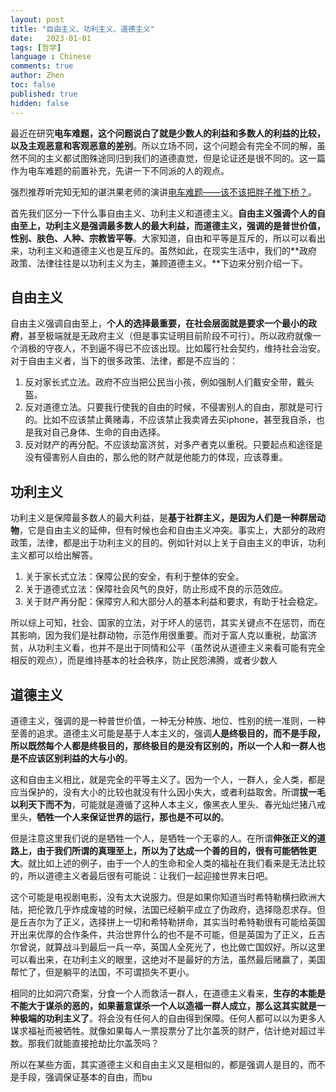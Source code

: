 ```yaml
---
layout: post
title: "自由主义、功利主义、道德主义"
date:   2023-01-01
tags: [哲学]
language : Chinese
comments: true
author: Zhen
toc: false
published: true
hidden: false
---
```

最近在研究**电车难题，这个问题说白了就是少数人的利益和多数人的利益的比较，以及主观恶意和客观恶意的差别**。所以立场不同，这个问题会有完全不同的解，虽然不同的主义都试图殊途同归到我们的道德直觉，但是论证还是很不同的。这一篇作为电车难题的前置补充，先讲一下不同派的人的观点。<!-- more -->

强烈推荐听完知无知的谌洪果老师的演讲[电车难题——该不该把胖子推下桥？](https://youtu.be/06CYaEoKtHI)。

首先我们区分一下什么事自由主义、功利主义和道德主义。**自由主义强调个人的自由至上，功利主义是强调最多数人的最大利益，而道德主义，强调的是普世价值，性别、肤色、人种、宗教皆平等**。大家知道，自由和平等是互斥的，所以可以看出来，功利主义和道德主义也是互斥的。虽然如此，在现实生活中，我们的**政府政策、法律往往是以功利主义为主，兼顾道德主义。**下边来分别介绍一下。

## 自由主义
自由主义强调自由至上，**个人的选择最重要，在社会层面就是要求一个最小的政府**，甚至极端就是无政府主义（但是事实证明目前阶段不可行）。所以政府就像一个消极的守夜人，不到逼不得已不应该出现。比如履行社会契约，维持社会治安。对于自由主义者，当下的很多政策、法律，都是不应当的：

1. 反对家长式立法。政府不应当把公民当小孩，例如强制人们戴安全带，戴头盔。
2. 反对道德立法。只要我行使我的自由的时候，不侵害别人的自由，那就是可行的。比如不应该禁止黄赌毒，不应该禁止我卖肾去买iphone，甚至我自杀，也是我对自己身体、生命的自由选择。
3. 反对财产的再分配。不应该劫富济贫，对多产者克以重税。只要起点和途径是没有侵害别人自由的，那么他的财产就是他能力的体现，应该尊重。


## 功利主义
功利主义是保障最多数人的最大利益，是**基于社群主义，是因为人们是一种群居动物**，它是自由主义的延伸，但有时候也会和自由主义冲突。事实上，大部分的政府政策，法律，都是出于功利主义的目的。例如针对以上关于自由主义的申诉，功利主义都可以给出解答。

1. 关于家长式立法：保障公民的安全，有利于整体的安全。
2. 关于道德式立法：保障社会风气的良好，防止形成不良的示范效应。
3. 关于财产再分配：保障穷人和大部分人的基本利益和要求，有助于社会稳定。

所以综上可知，社会、国家的立法，对于坏人的惩罚，其实关键点不在惩罚，而在其影响，因为我们是社群动物，示范作用很重要。而对于富人克以重税，劫富济贫，从功利主义看，也并不是出于同情和公平（虽然说从道德主义来看可能有完全相反的观点），而是维持基本的社会秩序，防止民怨沸腾，或者少数人

## 道德主义
道德主义，强调的是一种普世价值，一种无分种族、地位、性别的统一准则，一种至善的追求。道德主义可能是基于人本主义的，强调**人是终极目的，而不是手段，所以既然每个人都是终极目的，那终极目的是没有区别的，所以一个人和一群人也是不应该区别利益的大与小的**。

这和自由主义相比，就是完全的平等主义了。因为一个人，一群人，全人类，都是应当保护的，没有大小的比较也就没有什么因小失大，或者利益取舍。所谓**拔一毛以利天下而不为**，可能就是遵循了这种人本主义，像黑衣人里头、春光灿烂猪八戒里头，**牺牲一个人来保证世界的运行，那也是不可以的**。

但是注意这里我们说的是牺牲一个人，是牺牲一个无辜的人。在所谓**伸张正义的道路上，由于我们所谓的真理至上，所以为了达成一个善的目的，很有可能牺牲更大**。就比如上述的例子，由于一个人的生命和全人类的福祉在我们看来是无法比较的，所以道德主义者最后很有可能说：让我们一起迎接世界末日吧。

这个可能是电视剧电影，没有太大说服力。但是如果你知道当时希特勒横扫欧洲大陆，把伦敦几乎炸成废墟的时候，法国已经躺平成立了伪政府，选择隐忍求存。但是丘吉尔为了正义，选择拼上一切和希特勒拼命，其实当时希特勒很有可能给英国开出来优厚的合作条件，共治世界什么的也不是不可能，但是英国为了正义，丘吉尔曾说，就算战斗到最后一兵一卒，英国人全死光了，也比做亡国奴好。所以这里可以看出来，在功利主义的眼里，这绝对不是最好的方法，虽然最后赌赢了，美国帮忙了，但是躺平的法国，不可谓损失不更小。

相同的比如洞穴奇案，分食一个人而救活一群人，在道德主义看来，**生存的本能是不能大于谋杀的恶的，如果蓄意谋杀一个人以造福一群人成立，那么这其实就是一种极端的功利主义了**。将会没有任何人的自由得到保障。任何人都可以以为更多人谋求福祉而被牺牲。就像如果每人一票投票分了比尔盖茨的财产，估计绝对超过半数。那我们就能直接抢劫比尔盖茨吗？

所以在某些方面，其实道德主义和自由主义又是相似的，都是强调人是目的，而不是手段，强调保证基本的自由，而bu

<!--stackedit_data:
eyJoaXN0b3J5IjpbLTg4ODM3MDIxMywxMzcwNTU1NTMxLC0xNT
QzNzM0MjE3LC0xNDMzMjM2MzkzLDc5Mzc5NDU1MCwtODI1ODg0
NDE4LC0xMzcxNjQyMTI1LDc3Mjk2NTQ1MSwtMTY0MjMyOTkwNF
19
-->